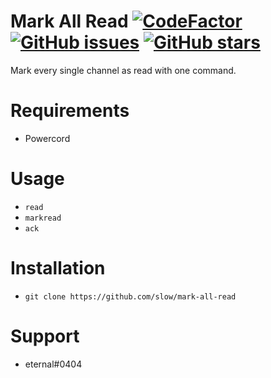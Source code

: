 # Mark All Read [![CodeFactor](https://www.codefactor.io/repository/github/slow/mark-all-read/badge)](https://www.codefactor.io/repository/github/slow/mark-all-read) [![GitHub issues](https://img.shields.io/github/issues/slow/mark-all-read?style=flat)](https://github.com/slow/mark-all-read/issues) [![GitHub stars](https://img.shields.io/github/stars/slow/mark-all-read?style=flat)](https://github.com/slow/mark-all-read/stargazers)

Mark every single channel as read with one command.

# Requirements

-  Powercord

# Usage

- `read`
- `markread`
- `ack`

# Installation

-  `git clone https://github.com/slow/mark-all-read`

# Support
- eternal#0404
